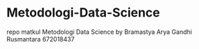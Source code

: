 # Metodologi-Data-Science
repo matkul Metodologi Data Science
by Bramastya Arya Gandhi Rusmantara 672018437

